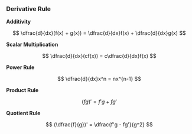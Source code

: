 ### Derivative Rule

**Additivity**

$$
    \dfrac{d}{dx}(f(x) + g(x)) = \dfrac{d}{dx}f(x) + \dfrac{d}{dx}g(x)
$$

**Scalar Multiplication**

$$
    \dfrac{d}{dx}(cf(x)) = c\dfrac{d}{dx}f(x)
$$

**Power Rule**

$$
    \dfrac{d}{dx}x^n = nx^{n-1}
$$

**Product Rule**

$$
    (fg)' = f'g + fg'
$$

**Quotient Rule**

$$
    (\dfrac{f}{g})' = \dfrac{f'g - fg'}{g^2}
$$  